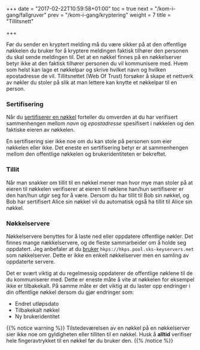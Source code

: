 +++
date = "2017-02-22T10:59:58+01:00"
toc = true
next = "/kom-i-gang/fallgruver"
prev = "/kom-i-gang/kryptering"
weight = 7
title = "Tillitsnett"

+++

Før du sender en kryptert melding må du være sikker på at den offentlige
nøkkelen du bruker for å kryptere meldingen faktisk tilhører den personen du
skal sende meldingen til. Det at en nøkkel finnes på en nøkkelserver betyr ikke
at den faktisk tilhører personen du vil kommunisere med. Hvem som helst kan lage
et nøkkelpar og skrive hvilket navn og hvilken epostadresse de vil.
Tillitsnettet (Web Of Trust) forsøker å skape et nettverk av nøkler du stoler på
slik at man lettere kan knytte et nøkkelpar til en person.

### Sertifisering
Når du [sertifiserer en nøkkel](/kom-i-gang/noekkelring/#sertifisere-nøkler)
forteller du omverden at du har verifisert sammenhengen mellom *navn* og *epostadresse*
spesifisert i nøkkelen og den faktiske eieren av nøkkelen.

En sertifisering sier ikke noe om du kan stole på personen som eier nøkkelen eller
ikke. Det eneste en sertifisering betyr er at sammenhengen mellom den offentlige
nøkkelen og brukeridentiteten er bekreftet.

### Tillit
Når man snakker om tillit til en nøkkel mener man hvor mye man stoler på at
eieren til nøkkelen verifiserer at eieren til nøklene han/hun sertifiserer
er den han/hun utgir seg for å være.
Dersom du har tillit til Bob sin nøkkel, og Bob har sertifisert Alice sin nøkkel
vil du automatisk også ha tillit til Alice sin nøkkel.

### Nøkkelservere
Nøkkelservere benyttes for å laste ned eller oppdatere offentlige nøkler.
Det finnes mange nækkelservere, og de fleste sammarbeider om å holde seg
oppdatert. Jeg anbefaler at du [bruker](/kom-i-gang/noekkelring/#importere-nøkler) `hkps://hkps.pool.sks-keyservers.net`
som nøkkelserver. Dette er ikke en enkelt nøkkelserver men en samling av oppdaterte
servere.

Det er svært viktig at du regelmessig oppdaterer de offentlige nøklene til de
du kommuniserer med. Dette er eneste måte å vite at nøkkelen for eksempel ikke
er tilbakekalt. På samme måte er det viktig at du laster opp endringer i din
offentlige nøkkel dersom du gjør endringer som:

 * Endret utløpsdato
 * Tilbakekalt nøkkel
 * Ny brukeridentitet

{{% notice warning %}}
Tilstedeværelsen av en nøkkel på en nøkkelserver sier ikke noe om gyldigheten eller
tilliten til en nøkkel. Husk å **alltid** verifiser hele fingeravtrykket til en nøkkel
før du bruker den.
{{% /notice %}}  
